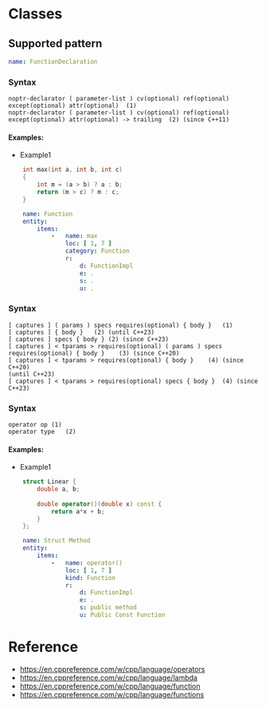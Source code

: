 # Classes

## Supported pattern
```yaml
name: FunctionDeclaration
```
### Syntax
```text
noptr-declarator ( parameter-list ) cv(optional) ref(optional) except(optional) attr(optional)	(1)	
noptr-declarator ( parameter-list ) cv(optional) ref(optional) except(optional) attr(optional) -> trailing	(2)	(since C++11)
```


#### Examples: 

- Example1
```cpp
    int max(int a, int b, int c)
    {
        int m = (a > b) ? a : b;
        return (m > c) ? m : c;
    }
```

```yaml
    name: Function
    entity:
        items:
            -   name: max
                loc: [ 1, 7 ]
                category: Function
                r:
                    d: FunctionImpl
                    e: .
                    s: .
                    u: .
```


### Syntax
```text
[ captures ] ( params ) specs requires(optional) { body }	(1)	
[ captures ] { body }	(2)	(until C++23)
[ captures ] specs { body }	(2)	(since C++23)
[ captures ] < tparams > requires(optional) ( params ) specs requires(optional) { body }	(3)	(since C++20)
[ captures ] < tparams > requires(optional) { body }	(4)	(since C++20)
(until C++23)
[ captures ] < tparams > requires(optional) specs { body }	(4)	(since C++23)
```

### Syntax
```text
operator op	(1)	
operator type	(2)	
```


#### Examples: 

- Example1
```cpp
    struct Linear {
        double a, b;
 
        double operator()(double x) const {
            return a*x + b;
        }
    };
```

```yaml
    name: Struct Method
    entity:
        items:
            -   name: operator()
                loc: [ 1, 7 ]
                kind: Function
                r:
                    d: FunctionImpl
                    e: .
                    s: public method
                    u: Public Const Function
```


# Reference
- https://en.cppreference.com/w/cpp/language/operators
- https://en.cppreference.com/w/cpp/language/lambda
- https://en.cppreference.com/w/cpp/language/function
- https://en.cppreference.com/w/cpp/language/functions
